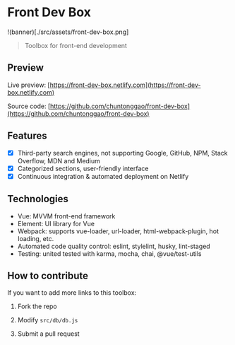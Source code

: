 # Front Dev Box

!(banner)[./src/assets/front-dev-box.png]

> Toolbox for front-end development

## Preview

Live preview: [https://front-dev-box.netlify.com](https://front-dev-box.netlify.com)

Source code: [https://github.com/chuntonggao/front-dev-box](https://github.com/chuntonggao/front-dev-box)

## Features

- [x] Third-party search engines, not supporting Google, GitHub, NPM, Stack Overflow, MDN and Medium
- [x] Categorized sections, user-friendly interface
- [x] Continuous integration & automated deployment on Netlify

## Technologies

- Vue: MVVM front-end framework
- Element: UI library for Vue
- Webpack: supports vue-loader, url-loader, html-webpack-plugin, hot loading, etc.
- Automated code quality control: eslint, stylelint, husky, lint-staged
- Testing: united tested with karma, mocha, chai, @vue/test-utils

## How to contribute

If you want to add more links to this toolbox:

1. Fork the repo

2. Modify `src/db/db.js`

3. Submit a pull request
